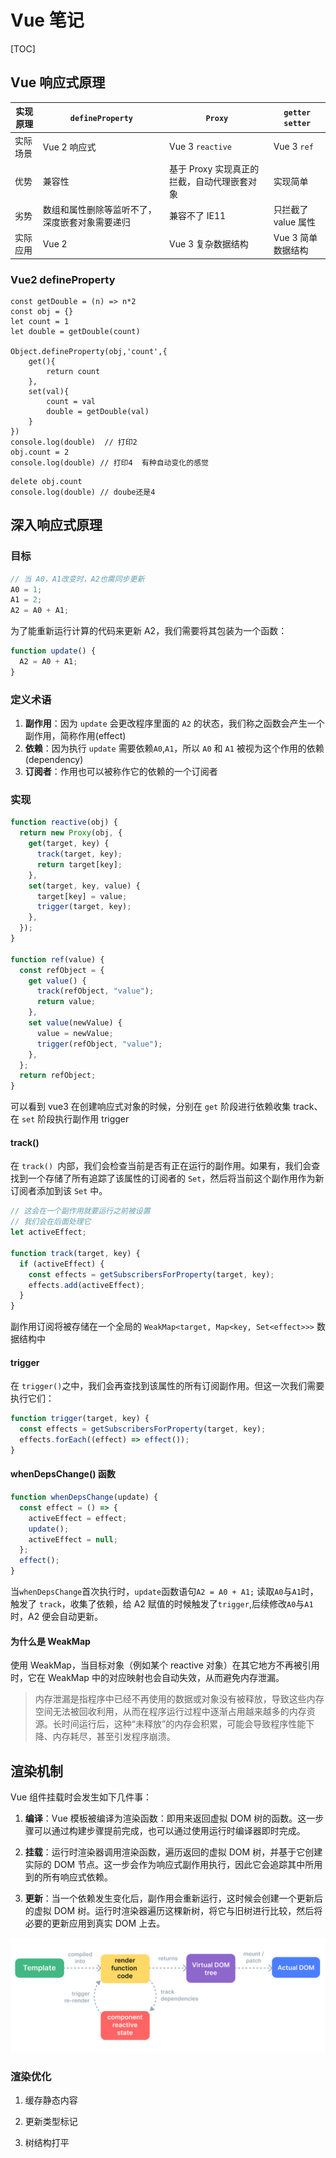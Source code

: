 # Vue 笔记

[TOC]

## Vue 响应式原理

| 实现原理 | `defineProperty`                               | `Proxy`                                     | `getter` `setter`   |
| -------- | ---------------------------------------------- | ------------------------------------------- | ------------------- |
| 实际场景 | Vue 2 响应式                                   | Vue 3 `reactive`                            | Vue 3 `ref`         |
| 优势     | 兼容性                                         | 基于 Proxy 实现真正的拦截，自动代理嵌套对象 | 实现简单            |
| 劣势     | 数组和属性删除等监听不了，深度嵌套对象需要递归 | 兼容不了 IE11                               | 只拦截了 value 属性 |
| 实际应用 | Vue 2                                          | Vue 3 复杂数据结构                          | Vue 3 简单数据结构  |

### Vue2 defineProperty

```JS
const getDouble = (n) => n*2
const obj = {}
let count = 1
let double = getDouble(count)

Object.defineProperty(obj,'count',{
    get(){
        return count
    },
    set(val){
        count = val
        double = getDouble(val)
    }
})
console.log(double)  // 打印2
obj.count = 2
console.log(double) // 打印4  有种自动变化的感觉
```

```JS
delete obj.count
console.log(double) // doube还是4
```

## 深入响应式原理

### 目标

```js
// 当 A0，A1改变时，A2也需同步更新
A0 = 1;
A1 = 2;
A2 = A0 + A1;
```

为了能重新运行计算的代码来更新 A2，我们需要将其包装为一个函数：

```js
function update() {
  A2 = A0 + A1;
}
```

### 定义术语

1. **副作用**：因为 `update` 会更改程序里面的 `A2` 的状态，我们称之函数会产生一个副作用，简称作用(effect)
2. **依赖**：因为执行 `update` 需要依赖`A0`,`A1`，所以 `A0` 和 `A1` 被视为这个作用的依赖 (dependency)
3. **订阅者**：作用也可以被称作它的依赖的一个订阅者

### 实现

```js
function reactive(obj) {
  return new Proxy(obj, {
    get(target, key) {
      track(target, key);
      return target[key];
    },
    set(target, key, value) {
      target[key] = value;
      trigger(target, key);
    },
  });
}

function ref(value) {
  const refObject = {
    get value() {
      track(refObject, "value");
      return value;
    },
    set value(newValue) {
      value = newValue;
      trigger(refObject, "value");
    },
  };
  return refObject;
}
```

可以看到 vue3 在创建响应式对象的时候，分别在 `get` 阶段进行依赖收集 track、在 `set` 阶段执行副作用 trigger

#### track()

在 `track() `内部，我们会检查当前是否有正在运行的副作用。如果有，我们会查找到一个存储了所有追踪了该属性的订阅者的 `Set`，然后将当前这个副作用作为新订阅者添加到该 `Set` 中。

```js
// 这会在一个副作用就要运行之前被设置
// 我们会在后面处理它
let activeEffect;

function track(target, key) {
  if (activeEffect) {
    const effects = getSubscribersForProperty(target, key);
    effects.add(activeEffect);
  }
}
```

副作用订阅将被存储在一个全局的 `WeakMap<target, Map<key, Set<effect>>>` 数据结构中

#### trigger

在 `trigger()`之中，我们会再查找到该属性的所有订阅副作用。但这一次我们需要执行它们：

```js
function trigger(target, key) {
  const effects = getSubscribersForProperty(target, key);
  effects.forEach((effect) => effect());
}
```

#### whenDepsChange() 函数

```js
function whenDepsChange(update) {
  const effect = () => {
    activeEffect = effect;
    update();
    activeEffect = null;
  };
  effect();
}
```

当`whenDepsChange`首次执行时，`update`函数语句`A2 = A0 + A1;`
读取`A0`与`A1`时，触发了 `track`，收集了依赖，给 A2 赋值的时候触发了`trigger`,后续修改`A0`与`A1`时，A2 便会自动更新。

#### 为什么是 WeakMap

使用 WeakMap，当目标对象（例如某个 reactive 对象）在其它地方不再被引用时，它在 WeakMap 中的对应映射也会自动失效，从而避免内存泄漏。

> 内存泄漏是指程序中已经不再使用的数据或对象没有被释放，导致这些内存空间无法被回收利用，从而在程序运行过程中逐渐占用越来越多的内存资源。长时间运行后，这种“未释放”的内存会积累，可能会导致程序性能下降、内存耗尽，甚至引发程序崩溃。

## 渲染机制

Vue 组件挂载时会发生如下几件事：

1. **编译**：Vue 模板被编译为渲染函数：即用来返回虚拟 DOM 树的函数。这一步骤可以通过构建步骤提前完成，也可以通过使用运行时编译器即时完成。

2. **挂载**：运行时渲染器调用渲染函数，遍历返回的虚拟 DOM 树，并基于它创建实际的 DOM 节点。这一步会作为响应式副作用执行，因此它会追踪其中所用到的所有响应式依赖。

3. **更新**：当一个依赖发生变化后，副作用会重新运行，这时候会创建一个更新后的虚拟 DOM 树。运行时渲染器遍历这棵新树，将它与旧树进行比较，然后将必要的更新应用到真实 DOM 上去。

![alt text](./images/vue渲染机制.png)

### 渲染优化

1. 缓存静态内容

2. 更新类型标记

3. 树结构打平
